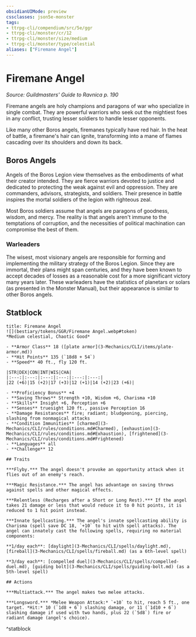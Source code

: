 ```yaml
---
obsidianUIMode: preview
cssclasses: json5e-monster
tags:
- ttrpg-cli/compendium/src/5e/ggr
- ttrpg-cli/monster/cr/12
- ttrpg-cli/monster/size/medium
- ttrpg-cli/monster/type/celestial
aliases: ["Firemane Angel"]
---
```

# Firemane Angel
*Source: Guildmasters' Guide to Ravnica p. 190*  

Firemane angels are holy champions and paragons of war who specialize in single combat. They are powerful warriors who seek out the mightiest foes in any conflict, trusting lesser soldiers to handle lesser opponents.

Like many other Boros angels, firemanes typically have red hair. In the heat of battle, a firemane's hair can ignite, transforming into a mane of flames cascading over its shoulders and down its back.

## Boros Angels

Angels of the Boros Legion view themselves as the embodiments of what their creator intended. They are fierce warriors devoted to justice and dedicated to protecting the weak against evil and oppression. They are commanders, advisors, strategists, and soldiers. Their presence in battle inspires the mortal soldiers of the legion with righteous zeal.

Most Boros soldiers assume that angels are paragons of goodness, wisdom, and mercy. The reality is that angels aren't immune to the temptations of corruption, and the necessities of political machination can compromise the best of them.

### Warleaders

The wisest, most visionary angels are responsible for forming and implementing the military strategy of the Boros Legion. Since they are immortal, their plans might span centuries, and they have been known to accept decades of losses as a reasonable cost for a more significant victory many years later. These warleaders have the statistics of planetars or solars (as presented in the Monster Manual), but their appearance is similar to other Boros angels.

## Statblock

```ad-statblock
title: Firemane Angel
![](bestiary/tokens/GGR/Firemane Angel.webp#token)
*Medium celestial, Chaotic Good*

- **Armor Class** 18 ([plate armor](3-Mechanics/CLI/items/plate-armor.md))
- **Hit Points** 135 (`18d8 + 54`)
- **Speed** 40 ft., fly 120 ft.

|STR|DEX|CON|INT|WIS|CHA|
|:---:|:---:|:---:|:---:|:---:|:---:|
|22 (+6)|15 (+2)|17 (+3)|12 (+1)|14 (+2)|23 (+6)|

- **Proficiency Bonus** +4
- **Saving Throws** Strength +10, Wisdom +6, Charisma +10
- **Skills** Insight +6, Perception +6
- **Senses** truesight 120 ft., passive Perception 16
- **Damage Resistances** fire; radiant; bludgeoning, piercing, slashing from nonmagical attacks
- **Condition Immunities** [charmed](3-Mechanics/CLI/rules/conditions.md#Charmed), [exhaustion](3-Mechanics/CLI/rules/conditions.md#Exhaustion), [frightened](3-Mechanics/CLI/rules/conditions.md#Frightened)
- **Languages** all
- **Challenge** 12

## Traits

***Flyby.*** The angel doesn't provoke an opportunity attack when it flies out of an enemy's reach.

***Magic Resistance.*** The angel has advantage on saving throws against spells and other magical effects.

***Relentless (Recharges after a Short or Long Rest).*** If the angel takes 21 damage or less that would reduce it to 0 hit points, it is reduced to 1 hit point instead.

***Innate Spellcasting.*** The angel's innate spellcasting ability is Charisma (spell save DC 18, `+10` to hit with spell attacks). The angel can innately cast the following spells, requiring no material components:

**1/day each**: [daylight](3-Mechanics/CLI/spells/daylight.md), [fireball](3-Mechanics/CLI/spells/fireball.md) (as a 6th-level spell)

**3/day each**: [compelled duel](3-Mechanics/CLI/spells/compelled-duel.md), [guiding bolt](3-Mechanics/CLI/spells/guiding-bolt.md) (as a 5th-level spell)

## Actions

***Multiattack.*** The angel makes two melee attacks.

***Longsword.*** *Melee Weapon Attack:* `+10` to hit, reach 5 ft., one target. *Hit:* 10 (`1d8 + 6`) slashing damage, or 11 (`1d10 + 6`) slashing damage if used with two hands, plus 22 (`5d8`) fire or radiant damage (angel's choice).
```
^statblock